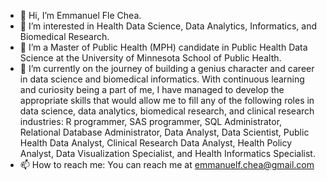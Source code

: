 - 👋 Hi, I’m Emmanuel Fle Chea.
- 👀 I’m interested in Health Data Science, Data Analytics, Informatics, and Biomedical Research.
- 🌱 I’m a Master of Public Health (MPH) candidate in Public Health Data Science at the University of Minnesota School of Public Health.
- 💞️ I’m currently on the journey of building a genius character and career in data science and biomedical informatics. With continuous learning and curiosity being a part of me, I have managed to develop the appropriate skills that would allow me to fill any of the following roles in data science, data analytics, biomedical research, and clinical research industries: R programmer, SAS programmer, SQL Administrator, Relational Database Administrator, Data Analyst, Data Scientist, Public Health Data Analyst, Clinical Research Data Analyst, Health Policy Analyst, Data Visualization Specialist, and Health Informatics Specialist. 
- 📫 How to reach me: You can reach me at emmanuelf.chea@gmail.com 


<!---
efchea1/efchea1 is a ✨ special ✨ repository because its `README.md` (this file) appears on your GitHub profile.
You can click the Preview link to take a look at your changes.
--->
